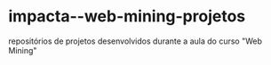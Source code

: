 # impacta--web-mining-projetos
repositórios de projetos desenvolvidos durante a aula do curso "Web Mining"
